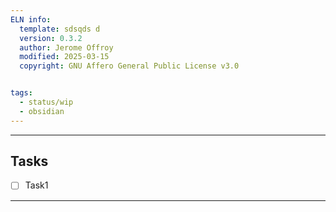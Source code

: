 ```yaml
---
ELN info:
  template: sdsqds d
  version: 0.3.2
  author: Jerome Offroy
  modified: 2025-03-15
  copyright: GNU Affero General Public License v3.0


tags:
  - status/wip
  - obsidian
---
```



---
## Tasks
- [ ] Task1
---
